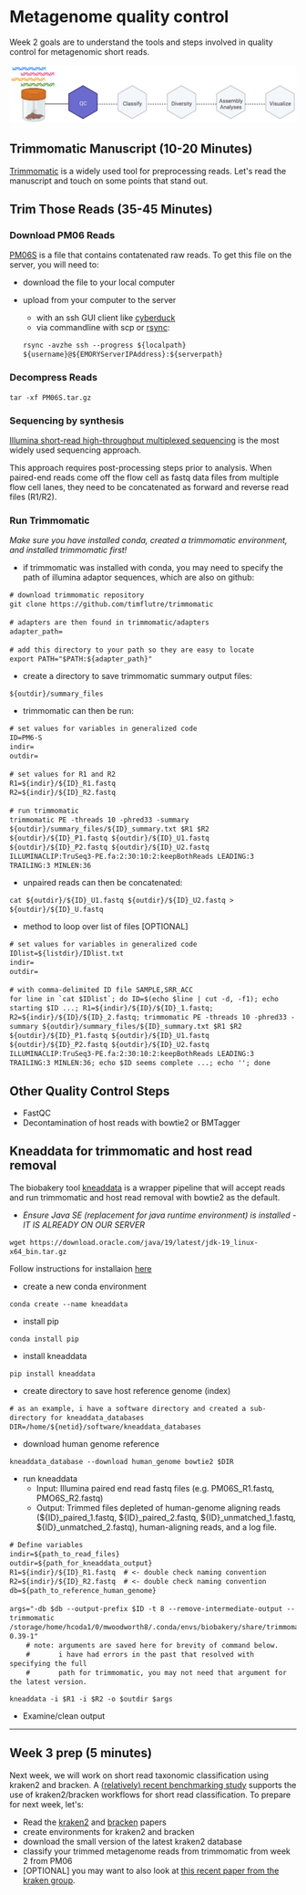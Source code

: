# Metagenome quality control

Week 2 goals are to understand the tools and steps involved in quality control for metagenomic short reads.

![Workflow](metagenomics_flow_QC.png)


## Trimmomatic Manuscript (10-20 Minutes)

[Trimmomatic](https://pubmed.ncbi.nlm.nih.gov/24695404/) is a widely used tool for preprocessing reads. Let's read the manuscript and touch on some points that stand out.


## Trim Those Reads (35-45 Minutes)

### Download PM06 Reads

[PM06S](https://emory-my.sharepoint.com/:u:/g/personal/mwoodwo_emory_edu/Efw2c9seTzVAgpeM8smB4HMBZI9REQ1spmZUbKlRvoVpew?e=RS43cp) is a file that contains contatenated raw reads. To get this file on the server, you will need to:

- download the file to your local computer
- upload from your computer to the server
  - with an ssh GUI client like [cyberduck](https://cyberduck.io)
  - via commandline with scp or [rsync](https://www.tecmint.com/rsync-local-remote-file-synchronization-commands/):
  
  ``` console
  rsync -avzhe ssh --progress ${localpath} ${username}@${EMORYServerIPAddress}:${serverpath}
  ```

### Decompress Reads

``` console
tar -xf PM06S.tar.gz
```


### Sequencing by synthesis

[Illumina short-read high-throughput multiplexed sequencing](https://www.google.com/url?sa=t&rct=j&q=&esrc=s&source=web&cd=&cad=rja&uact=8&ved=2ahUKEwjXkJyQyvT8AhUWmIkEHYlsArsQtwJ6BAgKEAI&url=https%3A%2F%2Fwww.youtube.com%2Fwatch%3Fv%3DfCd6B5HRaZ8&usg=AOvVaw0qqyiPhh-rg-gJvFyHWMf8) is the most widely used sequencing approach.

This approach requires post-processing steps prior to analysis. When paired-end reads come off the flow cell as fastq data files from multiple flow cell lanes, they need to be concatenated as forward and reverse read files (R1/R2).


### Run Trimmomatic

*Make sure you have installed conda, created a trimmomatic environment, and installed trimmomatic first!*

- if trimmomatic was installed with conda, you may need to specify the path of illumina adaptor sequences, which are also on github:

```console
# download trimmomatic repository
git clone https://github.com/timflutre/trimmomatic

# adapters are then found in trimmomatic/adapters
adapter_path=

# add this directory to your path so they are easy to locate
export PATH="$PATH:${adapter_path}"
```

- create a directory to save trimmomatic summary output files:

```console
${outdir}/summary_files
```

- trimmomatic can then be run:

``` console
# set values for variables in generalized code
ID=PM6-S
indir=
outdir=

# set values for R1 and R2
R1=${indir}/${ID}_R1.fastq
R2=${indir}/${ID}_R2.fastq

# run trimmomatic
trimmomatic PE -threads 10 -phred33 -summary ${outdir}/summary_files/${ID}_summary.txt $R1 $R2 ${outdir}/${ID}_P1.fastq ${outdir}/${ID}_U1.fastq ${outdir}/${ID}_P2.fastq ${outdir}/${ID}_U2.fastq ILLUMINACLIP:TruSeq3-PE.fa:2:30:10:2:keepBothReads LEADING:3 TRAILING:3 MINLEN:36
```

- unpaired reads can then be concatenated:

``` console
cat ${outdir}/${ID}_U1.fastq ${outdir}/${ID}_U2.fastq > ${outdir}/${ID}_U.fastq
```

- method to loop over list of files [OPTIONAL]

``` console
# set values for variables in generalized code
IDlist=${listdir}/IDlist.txt
indir=
outdir=

# with comma-delimited ID file SAMPLE,SRR_ACC
for line in `cat $IDlist`; do ID=$(echo $line | cut -d, -f1); echo starting $ID ...; R1=${indir}/${ID}/${ID}_1.fastq; R2=${indir}/${ID}/${ID}_2.fastq; trimmomatic PE -threads 10 -phred33 -summary ${outdir}/summary_files/${ID}_summary.txt $R1 $R2 ${outdir}/${ID}_P1.fastq ${outdir}/${ID}_U1.fastq ${outdir}/${ID}_P2.fastq ${outdir}/${ID}_U2.fastq ILLUMINACLIP:TruSeq3-PE.fa:2:30:10:2:keepBothReads LEADING:3 TRAILING:3 MINLEN:36; echo $ID seems complete ...; echo ''; done
```

## Other Quality Control Steps

- FastQC
- Decontamination of host reads with bowtie2 or BMTagger


## Kneaddata for trimmomatic and host read removal

The biobakery tool [kneaddata](https://huttenhower.sph.harvard.edu/kneaddata) is a wrapper pipeline that will accept reads and run trimmomatic and host read removal with bowtie2 as the default.

- *Ensure Java SE (replacement for java runtime environment) is installed - IT IS ALREADY ON OUR SERVER*
``` console
wget https://download.oracle.com/java/19/latest/jdk-19_linux-x64_bin.tar.gz
```

Follow instructions for installaion [here](https://docs.oracle.com/en/java/javase/19/install/installation-jdk-linux-platforms.html#GUID-ADC9C14A-5F51-4C32-802C-9639A947317F)

- create a new conda environment
``` console
conda create --name kneaddata
```

- install pip
``` console
conda install pip
```

- install kneaddata
``` console
pip install kneaddata
```

- create directory to save host reference genome (index)
``` console
# as an example, i have a software directory and created a sub-directory for kneaddata_databases
DIR=/home/${netid}/software/kneaddata_databases
```

- download human genome reference
``` console
kneaddata_database --download human_genome bowtie2 $DIR
```

- run kneaddata
  - Input: Illumina paired end read fastq files (e.g. PM06S_R1.fastq, PMO6S_R2.fastq)
  - Output: Trimmed files depleted of human-genome aligning reads (${ID}_paired_1.fastq, ${ID}_paired_2.fastq, ${ID}_unmatched_1.fastq, ${ID}_unmatched_2.fastq), human-aligning reads, and a log file.


```console
# Define variables
indir=${path_to_read_files}
outdir=${path_for_kneaddata_output}
R1=${indir}/${ID}_R1.fastq  # <- double check naming convention
R2=${indir}/${ID}_R2.fastq  # <- double check naming convention
db=${path_to_reference_human_genome}

args="-db $db --output-prefix $ID -t 8 --remove-intermediate-output --trimmomatic /storage/home/hcoda1/0/mwoodworth8/.conda/envs/biobakery/share/trimmomatic-0.39-1"
    # note: arguments are saved here for brevity of command below.
    #       i have had errors in the past that resolved with specifying the full
    #       path for trimmomatic, you may not need that argument for the latest version.
```

```console
kneaddata -i $R1 -i $R2 -o $outdir $args
```

- Examine/clean output

---

## Week 3 prep (5 minutes)

Next week, we will work on short read taxonomic classification using kraken2 and bracken. A [(relatively) recent benchmarking study](https://www.sciencedirect.com/science/article/pii/S0092867419307755) supports the use of kraken2/bracken workflows for short read classification. To prepare for next week, let's:

- Read the [kraken2](https://pubmed.ncbi.nlm.nih.gov/31779668/) and [bracken](https://peerj.com/articles/cs-104/) papers
- create environments for kraken2 and bracken
- download the small version of the latest kraken2 database
- classify your trimmed metagenome reads from trimmomatic from week 2 from PM06
- [OPTIONAL] you may want to also look at [this recent paper from the kraken group](https://www.nature.com/articles/s41596-022-00738-y).
